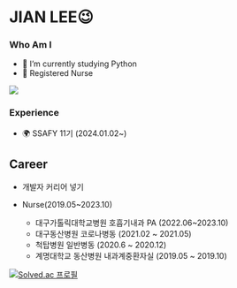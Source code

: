 # JIAN LEE😉
### Who Am I
- 🌱 I’m currently studying Python
- 🥇 Registered Nurse

<img src="https://img.shields.io/badge/Python-31A8FFstyle=flat-square&logo=simpleicons_로고_이름&logoColor=white"/>

### Experience
- 🌍 SSAFY 11기 (2024.01.02~)

## Career
- 개발자 커리어 넣기

- Nurse(2019.05~2023.10)
  - 대구가톨릭대학교병원 호흡기내과 PA (2022.06~2023.10)
  - 대구동산병원 코로나병동 (2021.02 ~ 2021.05)
  - 척탑병원 일반병동 (2020.6 ~ 2020.12)
  - 계명대학교 동산병원 내과계중환자실 (2019.05 ~ 2019.10)


[![Solved.ac
프로필](http://mazassumnida.wtf/api/generate_badge?boj=jwm0307)](https://solved.ac/jwm0307)
